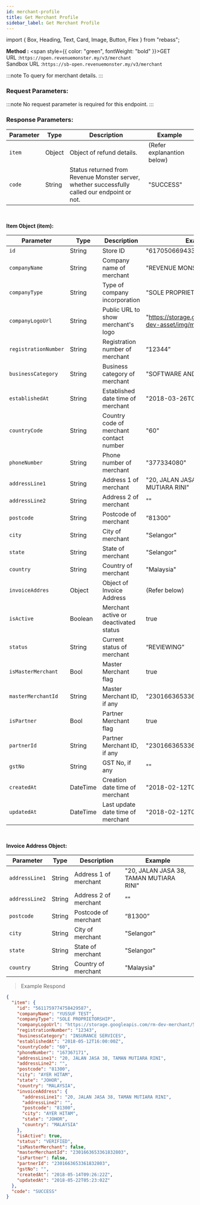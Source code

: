 ```yaml
---
id: merchant-profile
title: Get Merchant Profile
sidebar_label: Get Merchant Profile
---
```


import { Box, Heading, Text, Card, Image, Button, Flex } from "rebass";

**Method :** <span style={{ color: "green", fontWeight: "bold" }}>GET</span><br/>
URL :`https://open.revenuemonster.my/v3/merchant`<br/>
Sandbox URL :`https://sb-open.revenuemonster.my/v3/merchant`

:::note
To query for merchant details.
:::

### Request Parameters:

:::note
No request parameter is required for this endpoint.
:::

### Response Parameters:

| Parameter | Type   | Description                                                                                   | Example                    |
| --------- | ------ | --------------------------------------------------------------------------------------------- | -------------------------- |
| `item`    | Object | Object of refund details.                                                                     | (Refer explanantion below) |
| `code`    | String | Status returned from Revenue Monster server, whether successfully called our endpoint or not. | "SUCCESS"                  |

<br/>

<strong>Item Object (item):</strong>

| Parameter            | Type     | Description                             | Example                                                        |
| -------------------- | -------- | --------------------------------------- | -------------------------------------------------------------- |
| `id`                 | String   | Store ID                                | "6170506694335521334"                                          |
| `companyName`        | String   | Company name of merchant                | "REVENUE MONSTER"                                              |
| `companyType`        | String   | Type of company incorporation           | "SOLE PROPRIETOR"                                              |
| `companyLogoUrl`     | String   | Public URL to show merchant's logo      | "https://storage.googleapis.com/rm-dev-asset/img/merchant.png" |
| `registrationNumber` | String   | Registration number of merchant         | “12344”                                                        |
| `businessCategory`   | String   | Business category of merchant           | "SOFTWARE AND IT"                                              |
| `establishedAt`      | String   | Established date time of merchant       | "2018-03-26T04:50:57Z"                                         |
| `countryCode`        | String   | Country code of merchant contact number | "60"                                                           |
| `phoneNumber`        | String   | Phone number of merchant                | "377334080"                                                    |
| `addressLine1`       | String   | Address 1 of merchant                   | "20, JALAN JASA 38, TAMAN MUTIARA RINI"                        |
| `addressLine2`       | String   | Address 2 of merchant                   | ""                                                             |
| `postcode`           | String   | Postcode of merchant                    | “81300”                                                        |
| `city`               | String   | City of merchant                        | "Selangor"                                                     |
| `state`              | String   | State of merchant                       | "Selangor"                                                     |
| `country`            | String   | Country of merchant                     | "Malaysia"                                                     |
| `invoiceAddres`      | Object   | Object of Invoice Address               | (Refer below)                                                  |
| `isActive`           | Boolean  | Merchant active or deactivated status   | true                                                           |
| `status`             | String   | Current status of merchant              | “REVIEWING”                                                    |
| `isMasterMerchant`   | Bool     | Master Merchant flag                    | true                                                           |
| `masterMerchantId`   | String   | Master Merchant ID, if any              | "2301663653361832803"                                          |
| `isPartner`          | Bool     | Partner Merchant flag                   | true                                                           |
| `partnerId`          | String   | Partner Merchant ID, if any             | "2301663653361832803"                                          |
| `gstNo`              | String   | GST No, if any                          | ""                                                             |
| `createdAt`          | DateTime | Creation date time of merchant          | "2018-02-12T08:53:13Z"                                         |
| `updatedAt`          | DateTime | Last update date time of merchant       | "2018-02-12T08:53:13Z"                                         |

<br/>

<strong>Invoice Address Object:</strong>

| Parameter      | Type   | Description           | Example                                 |
| -------------- | ------ | --------------------- | --------------------------------------- |
| `addressLine1` | String | Address 1 of merchant | "20, JALAN JASA 38, TAMAN MUTIARA RINI" |
| `addressLine2` | String | Address 2 of merchant | ""                                      |
| `postcode`     | String | Postcode of merchant  | “81300”                                 |
| `city`         | String | City of merchant      | "Selangor"                              |
| `state`        | String | State of merchant     | "Selangor"                              |
| `country`      | String | Country of merchant   | "Malaysia"                              |

> Example Respond

```json
{
  "item": {
    "id": "5611759774758429587",
    "companyName": "YUSSUF TEST",
    "companyType": "SOLE PROPRIETORSHIP",
    "companyLogoUrl": "https://storage.googleapis.com/rm-dev-merchant/5611759774758429587/logo/merchant.jpeg",
    "registrationNumber": "12343",
    "businessCategory": "INSURANCE SERVICES",
    "establishedAt": "2018-05-12T16:00:00Z",
    "countryCode": "60",
    "phoneNumber": "167367171",
    "addressLine1": "20, JALAN JASA 38, TAMAN MUTIARA RINI",
    "addressLine2": "",
    "postcode": "81300",
    "city": "AYER HITAM",
    "state": "JOHOR",
    "country": "MALAYSIA",
    "invoiceAddress": {
      "addressLine1": "20, JALAN JASA 38, TAMAN MUTIARA RINI",
      "addressLine2": "",
      "postcode": "81300",
      "city": "AYER HITAM",
      "state": "JOHOR",
      "country": "MALAYSIA"
    },
    "isActive": true,
    "status": "VERIFIED",
    "isMasterMerchant": false,
    "masterMerchantId": "2301663653361832803",
    "isPartner": false,
    "partnerId": "2301663653361832803",
    "gstNo": "",
    "createdAt": "2018-05-14T09:26:22Z",
    "updatedAt": "2018-05-22T05:23:02Z"
  },
  "code": "SUCCESS"
}
```

